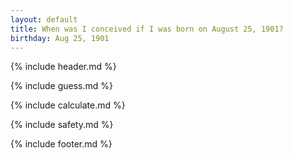 ```yaml
---
layout: default
title: When was I conceived if I was born on August 25, 1901?
birthday: Aug 25, 1901
---
```


{% include header.md %}

{% include guess.md %}

{% include calculate.md %}

{% include safety.md %}

{% include footer.md %}



